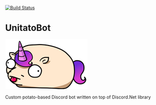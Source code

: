 [![Build Status](https://travis-ci.org/Filipsi/UnitatoBot.svg?branch=master)](https://travis-ci.org/Filipsi/UnitatoBot)

# UnitatoBot

![ScreenShot](https://github.com/Filipsi/UnitatoBot/blob/master/Resources/unitato_page.png)

Custom potato-based Discord bot written on top of Discord.Net library